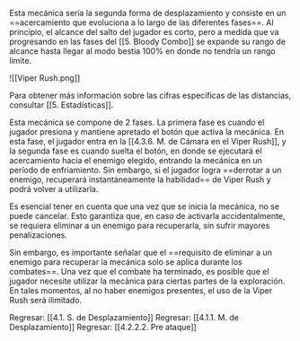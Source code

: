 
Esta mecánica sería la segunda forma de desplazamiento y consiste en un ==acercamiento que evoluciona a lo largo de las diferentes fases==. Al principio, el alcance del salto del jugador es corto, pero a medida que va progresando en las fases del [[5. Bloody Combo]] se expande su rango de alcance hasta llegar al modo bestia 100% en donde no tendría un rango limite.

![[Viper Rush.png]]

Para obtener más información sobre las cifras específicas de las distancias, consultar [[5. Estadísticas]].

Esta mecánica se compone de 2 fases. La primera fase es cuando el jugador presiona y mantiene apretado el botón que activa la mecánica. En esta fase, el jugador entra en la [[4.3.6. M. de Cámara en el Viper Rush]], y la segunda fase es cuando suelta el botón, en donde se ejecutará el acercamiento hacia el enemigo elegido, entrando la mecánica en un período de enfriamiento. Sin embargo, si el jugador logra ==derrotar a un enemigo, recuperará instantáneamente la habilidad== de Viper Rush y podrá volver a utilizarla.

Es esencial tener en cuenta que una vez que se inicia la mecánica, no se puede cancelar. Esto garantiza que, en caso de activarla accidentalmente, se requiera eliminar a un enemigo para recuperarla, sin sufrir mayores penalizaciones.
  
Sin embargo, es importante señalar que el ==requisito de eliminar a un enemigo para recuperar la mecánica solo se aplica durante los combates==. Una vez que el combate ha terminado, es posible que el jugador necesite utilizar la mecánica para ciertas partes de la exploración. En tales momentos, al no haber enemigos presentes, el uso de la Viper Rush será ilimitado.


Regresar: [[4.1. S. de Desplazamiento]]
Regresar: [[4.1.1. M. de Desplazamiento]]
Regresar: [[4.2.2.2. Pre ataque]]